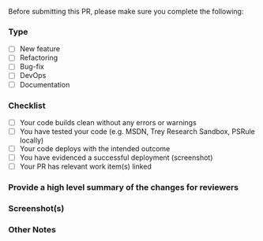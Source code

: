 Before submitting this PR, please make sure you complete the following:

### Type

- [ ] New feature
- [ ] Refactoring
- [ ] Bug-fix
- [ ] DevOps
- [ ] Documentation

### Checklist

- [ ] Your code builds clean without any errors or warnings
- [ ] You have tested your code (e.g. MSDN, Trey Research Sandbox, PSRule locally)
- [ ] Your code deploys with the intended outcome
- [ ] You have evidenced a successful deployment (screenshot)
- [ ] Your PR has relevant work item(s) linked

### Provide a high level summary of the changes for reviewers

### Screenshot(s)

### Other Notes
